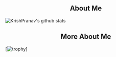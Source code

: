 <h2 align="center">About Me </h2>


![KrishPranav's github stats](https://github-readme-stats.vercel.app/api?username=krishpranav&show_icons=true&theme=dark)

<h2 align="center"> More About Me </h2> 


[![trophy](https://github-profile-trophy.vercel.app/?username=krishpranav&theme=dracula)]
